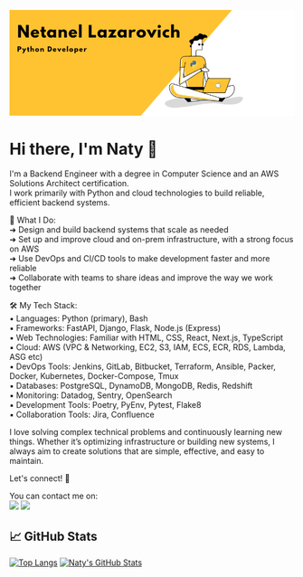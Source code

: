 ![natylaza89](https://raw.githubusercontent.com/natylaza89/natylaza89/main/banner.png)

# Hi there, I'm Naty 👋

I'm a Backend Engineer with a degree in Computer Science and an AWS Solutions Architect certification.<br />
I work primarily with Python and cloud technologies to build reliable, efficient backend systems.

🔹 What I Do:<br />
➜ Design and build backend systems that scale as needed<br />
➜ Set up and improve cloud and on-prem infrastructure, with a strong focus on AWS<br />
➜ Use DevOps and CI/CD tools to make development faster and more reliable<br />
➜ Collaborate with teams to share ideas and improve the way we work together<br />

🛠️ My Tech Stack:<br />
▪️ Languages: Python (primary), Bash<br />
▪️ Frameworks: FastAPI, Django, Flask, Node.js (Express)<br />
▪️ Web Technologies: Familiar with HTML, CSS, React, Next.js, TypeScript<br />
▪️ Cloud: AWS (VPC & Networking, EC2, S3, IAM, ECS, ECR, RDS, Lambda, ASG etc)<br />
▪️ DevOps Tools: Jenkins, GitLab, Bitbucket, Terraform, Ansible, Packer, Docker, Kubernetes, Docker-Compose, Tmux<br />
▪️ Databases: PostgreSQL, DynamoDB, MongoDB, Redis, Redshift<br />
▪️ Monitoring: Datadog, Sentry, OpenSearch<br />
▪️ Development Tools: Poetry, PyEnv, Pytest, Flake8<br />
▪️ Collaboration Tools: Jira, Confluence<br />

I love solving complex technical problems and continuously learning new things. Whether it’s optimizing infrastructure or building new systems, I always aim to create solutions that are simple, effective, and easy to maintain.

Let's connect! 🚀

You can contact me on:  
[<img src="https://img.shields.io/badge/LinkedIn-0077B5?style=for-the-badge&logo=linkedin&logoColor=white">](https://www.linkedin.com/in/natylaza89/) 
[<img src="https://img.shields.io/badge/Gmail-D14836?style=for-the-badge&logo=gmail&logoColor=white">](natylaza89@gmail.com) 


## 📈 GitHub Stats
[![Top Langs](https://github-readme-stats.vercel.app/api/top-langs/?username=natylaza89&hide=html&title_color=ffffff&text_color=c9cacc&icon_color=ffc331&bg_color=1d1f21)](https://www.linkedin.com/in/natylaza89/)
[![Naty's GitHub Stats](https://github-readme-stats.vercel.app/api?username=natylaza89&show_icons=true&line_height=27&count_private=true&title_color=ffffff&text_color=ffffff&icon_color=ffc331&bg_color=1d1f21)](https://www.linkedin.com/in/natylaza89/)

